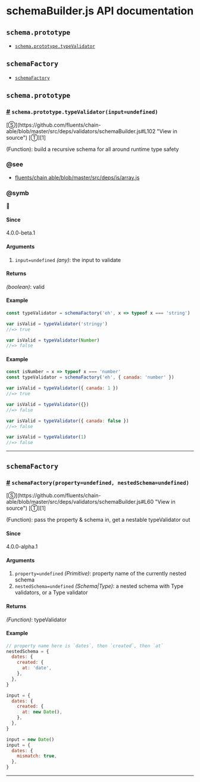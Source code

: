 # schemaBuilder.js API documentation

<!-- div class="toc-container" -->

<!-- div -->

## `schema.prototype`
* <a href="#schema-prototype-typeValidator">`schema.prototype.typeValidator`</a>

<!-- /div -->

<!-- div -->

## `schemaFactory`
* <a href="#schemaFactory">`schemaFactory`</a>

<!-- /div -->

<!-- /div -->

<!-- div class="doc-container" -->

<!-- div -->

## `schema.prototype`

<!-- div -->

<h3 id="schema-prototype-typeValidator"><a href="#schema-prototype-typeValidator">#</a>&nbsp;<code>schema.prototype.typeValidator(input=undefined)</code></h3>
[&#x24C8;](https://github.com/fluents/chain-able/blob/master/src/deps/validators/schemaBuilder.js#L102 "View in source") [&#x24C9;][1]

(Function): build a recursive schema for all around runtime type safety


### @see 

* <a href="https://github.com/fluents/chain-able/blob/master/src/deps/is/array.js">fluents/chain able/blob/master/src/deps/is/array.js</a>

### @symb 

🛂 
#### Since
4.0.0-beta.1

#### Arguments
1. `input=undefined` *(any)*: the input to validate

#### Returns
*(boolean)*: valid

#### Example
```js
const typeValidator = schemaFactory('eh', x => typeof x === 'string')

var isValid = typeValidator('stringy')
//=> true

var isValid = typeValidator(Number)
//=> false

```
#### Example
```js
const isNumber = x => typeof x === 'number'
const typeValidator = schemaFactory('eh', { canada: 'number' })

var isValid = typeValidator({ canada: 1 })
//=> true

var isValid = typeValidator({})
//=> false

var isValid = typeValidator({ canada: false })
//=> false

var isValid = typeValidator(1)
//=> false

```
---

<!-- /div -->

<!-- /div -->

<!-- div -->

## `schemaFactory`

<!-- div -->

<h3 id="schemaFactory"><a href="#schemaFactory">#</a>&nbsp;<code>schemaFactory(property=undefined, nestedSchema=undefined)</code></h3>
[&#x24C8;](https://github.com/fluents/chain-able/blob/master/src/deps/validators/schemaBuilder.js#L60 "View in source") [&#x24C9;][1]

(Function): pass the property & schema in, get a nestable typeValidator out

#### Since
4.0.0-alpha.1

#### Arguments
1. `property=undefined` *(Primitive)*: property name of the currently nested schema
2. `nestedSchema=undefined` *(Schema|Type)*: a nested schema with Type validators, or a Type validator

#### Returns
*(Function)*: typeValidator

#### Example
```js
// property name here is `dates`, then `created`, then `at`
nestedSchema = {
  dates: {
    created: {
      at: 'date',
    },
  },
}

input = {
  dates: {
    created: {
      at: new Date(),
    },
  },
}

input = new Date()
input = {
  dates: {
    mismatch: true,
  },
}

```
---

<!-- /div -->

<!-- /div -->

<!-- /div -->

 [1]: #schema.prototype "Jump back to the TOC."

